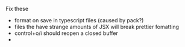 Fix these
- format on save in typescript files (caused by pack?)
- files the have strange amounts of JSX will break prettier fomatting
- control+o/i should reopen a closed buffer
- 


